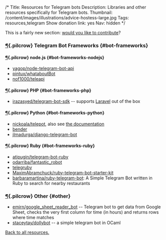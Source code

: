 /*
Title: Resources for Telegram bots
Description: Libraries and other resources specifically for Telegram bots.
Thumbnail: /content/images/illustrations/advice-hostess-large.jpg
Tags: resources,telegram
Show donation link: yes
Nav: hidden
*/

<div class="note">
  <p>
    This is a fairly new section: <a href="https://github.com/botwiki/botwiki.org">would you like to contribute</a>?
  </p>
</div>


### [¶](#bot-frameworks){.pilcrow} Telegram Bot Frameworks {#bot-frameworks}

#### [¶](#bot-frameworks-nodejs){.pilcrow} node.js {#bot-frameworks-nodejs}

- [yagop/node-telegram-bot-api](https://github.com/yagop/node-telegram-bot-api)
- [pintux/whataboutBot](https://github.com/pintux/whataboutBot)
- [nof1000/teleapi](https://github.com/nof1000/teleapi)

#### [¶](#bot-frameworks-php){.pilcrow} PHP {#bot-frameworks-php}

- [irazasyed/telegram-bot-sdk](https://github.com/irazasyed/telegram-bot-sdk) -- supports [Laravel](https://laravel.com/) out of the box

#### [¶](#bot-frameworks-python){.pilcrow} Python {#bot-frameworks-python}

- [nickoala/telepot](https://github.com/nickoala/telepot), also see [the documentation](http://telepot.readthedocs.io/en/latest/)
- [bender](https://pypi.python.org/pypi/bender)
- [jlmadurga/django-telegram-bot](https://github.com/jlmadurga/django-telegram-bot)


#### [¶](#bot-frameworks-ruby){.pilcrow} Ruby {#bot-frameworks-ruby}

- [atipugin/telegram-bot-ruby](https://github.com/atipugin/telegram-bot-ruby)
- [odarriba/fantastic_robot](https://github.com/odarriba/fantastic_robot)
- [telegruby](https://rubygems.org/gems/telegruby)
- [MaximAbramchuck/ruby-telegram-bot-starter-kit](https://github.com/MaximAbramchuck/ruby-telegram-bot-starter-kit)
- [barbaramartina/ruby-telegram-bot](https://github.com/barbaramartina/ruby-telegram-bot): A Simple Telegram Bot written in Ruby to search for nearby restaurants

### [¶](#other){.pilcrow} Other {#other}

- [emirn/google_sheet_reader_bot](https://github.com/emirn/google_sheet_reader_bot/) -- Telegram bot to get data from Google Sheet, checks the very first column for time (in hours) and returns rows where time matches
- [staceytay/dollybot](https://github.com/staceytay/dollybot) -- a simple telegram bot in OCaml


[Back to all resources.](/resources)
